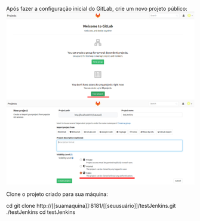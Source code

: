 Após fazer a configuração inicial do GitLab, crie um novo projeto público:
![New Project](./res/000.png  "New Project")
![New Project](./res/001.png  "New Project")


Clone o projeto criado para sua máquina:

cd
git clone http://[[suamaquina]]:8181/[[seuusuário]]/testJenkins.git ./testJenkins
cd testJenkins